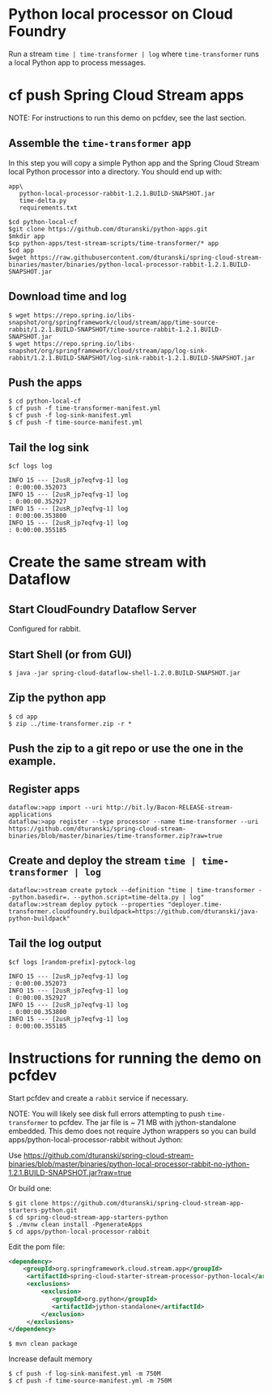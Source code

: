 # Python local processor on Cloud Foundry 

Run a stream `time | time-transformer | log`  where `time-transformer` runs a local Python app to process messages.


# cf push Spring Cloud Stream apps 

NOTE: For instructions to run this demo on pcfdev, see the last section.

## Assemble the `time-transformer` app

In this step you will copy a simple Python app and the Spring Cloud Stream local Python processor into a directory. You should end up with:

```
app\
   python-local-processor-rabbit-1.2.1.BUILD-SNAPSHOT.jar
   time-delta.py
   requirements.txt
``` 

```
$cd python-local-cf
$git clone https://github.com/dturanski/python-apps.git
$mkdir app
$cp python-apps/test-stream-scripts/time-transformer/* app
$cd app
$wget https://raw.githubusercontent.com/dturanski/spring-cloud-stream-binaries/master/binaries/python-local-processor-rabbit-1.2.1.BUILD-SNAPSHOT.jar
```
## Download time and log

```
$ wget https://repo.spring.io/libs-snapshot/org/springframework/cloud/stream/app/time-source-rabbit/1.2.1.BUILD-SNAPSHOT/time-source-rabbit-1.2.1.BUILD-SNAPSHOT.jar
$ wget https://repo.spring.io/libs-snapshot/org/springframework/cloud/stream/app/log-sink-rabbit/1.2.1.BUILD-SNAPSHOT/log-sink-rabbit-1.2.1.BUILD-SNAPSHOT.jar
```

## Push the apps
```
$ cd python-local-cf
$ cf push -f time-transformer-manifest.yml
$ cf push -f log-sink-manifest.yml
$ cf push -f time-source-manifest.yml
```

## Tail the log sink

```
$cf logs log

INFO 15 --- [2usR_jp7eqfvg-1] log                                      : 0:00:00.352073
INFO 15 --- [2usR_jp7eqfvg-1] log                                      : 0:00:00.352927
INFO 15 --- [2usR_jp7eqfvg-1] log                                      : 0:00:00.353800
INFO 15 --- [2usR_jp7eqfvg-1] log                                      : 0:00:00.355185
```

# Create the same stream with Dataflow

## Start CloudFoundry Dataflow Server

Configured for rabbit.


## Start Shell (or from GUI)
```
$ java -jar spring-cloud-dataflow-shell-1.2.0.BUILD-SNAPSHOT.jar

```

## Zip the python app

```
$ cd app
$ zip ../time-transformer.zip -r *

```

## Push the zip to a git repo or use the one in the example.


## Register apps

```
dataflow:>app import --uri http://bit.ly/Bacon-RELEASE-stream-applications
dataflow:>app register --type processor --name time-transformer --uri https://github.com/dturanski/spring-cloud-stream-binaries/blob/master/binaries/time-transformer.zip?raw=true
```

## Create and deploy the stream `time | time-transformer | log`
```
dataflow:>stream create pytock --definition "time | time-transformer --python.basedir=. --python.script=time-delta.py | log"
dataflow:>stream deploy pytock --properties "deployer.time-transformer.cloudfoundry.buildpack=https://github.com/dturanski/java-python-buildpack"
```

## Tail the log output

```
$cf logs [random-prefix]-pytock-log

INFO 15 --- [2usR_jp7eqfvg-1] log                                      : 0:00:00.352073
INFO 15 --- [2usR_jp7eqfvg-1] log                                      : 0:00:00.352927
INFO 15 --- [2usR_jp7eqfvg-1] log                                      : 0:00:00.353800
INFO 15 --- [2usR_jp7eqfvg-1] log                                      : 0:00:00.355185
```



# Instructions for running the demo on pcfdev

Start pcfdev and create a `rabbit` service if necessary.

NOTE: You will likely see disk full errors attempting to push `time-transformer` to pcfdev. The jar file is ~ 71 MB with jython-standalone embedded. This demo does not require Jython wrappers so you can build apps/python-local-processor-rabbit without Jython:

Use https://github.com/dturanski/spring-cloud-stream-binaries/blob/master/binaries/python-local-processor-rabbit-no-jython-1.2.1.BUILD-SNAPSHOT.jar?raw=true 

Or build one:

```
$ git clone https://github.com/dturanski/spring-cloud-stream-app-starters-python.git
$ cd spring-cloud-stream-app-starters-python
$ ./mvnw clean install -PgenerateApps
$ cd apps/python-local-processor-rabbit
```

Edit the pom file:

```xml
<dependency>
    <groupId>org.springframework.cloud.stream.app</groupId>
     <artifactId>spring-cloud-starter-stream-processor-python-local</artifactId>
     <exclusions>
         <exclusion>
            <groupId>org.python</groupId>
            <artifactId>jython-standalone</artifactId>
         </exclusion>
     </exclusions> 
</dependency>

```

```
$ mvn clean package
```

Increase default memory

```
$ cf push -f log-sink-manifest.yml -m 750M
$ cf push -f time-source-manifest.yml -m 750M
```


